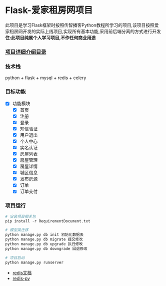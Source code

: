 # Flask-爱家租房网项目
此项目是学习Flask框架时按照传智播客Python教程所学习的项目,该项目按照爱家租房网开发的实际上线项目,实现所有基本功能,采用前后端分离的方式进行开发  
__住:此项目纯属个人学习项目,不作任何商业用途__  
### [项目详细介绍目录](https://github.com/yuanwenq/iHome-python/blob/master/SUMMARY.md)
### 技术栈
python + flask + mysql + redis + celery
### 目标功能
- [x] 功能模块
    - [x] 首页
    - [x] 注册
    - [x] 登录
    - [x] 短信验证
    - [x] 用户退出
    - [x] 个人中心
    - [x] 实名认证
    - [x] 房屋列表
    - [x] 房屋管理
    - [x] 房屋详情
    - [x] 城区信息
    - [x] 发布房源
    - [x] 订单
    - [x] 订单支付
    
### 项目运行  
```python
# 安装项目相关包
pip install -r RequirementDocument.txt

# 模型类迁移
python manage.py db init 初始化数据表
python manage.py db migrate 提交修改 
python manage.py db upgrade 执行修改 
python manage.py db downgrade 回退修改

# 项目启动
python manage.py runserver
```

- [redis文档](redisdoc.com/index.html)
- [redis-py](https://redis-py.readthedocs.io/en/latest/)

